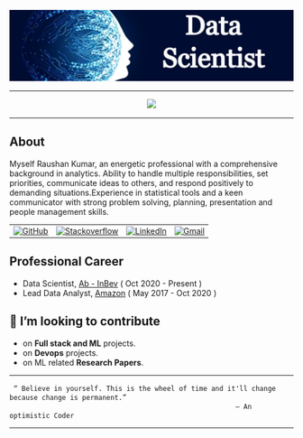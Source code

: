 <!-- ----------- HEAD SECTION ------------ -->
![banner_head.png](./images/banner_head.png)


<hr>

<p align="center">
  <img src="https://readme-typing-svg.herokuapp.com?color=0d8eceF&size=30&center=true&vCenter=true&width=550&height=70&lines=Hey+There+👋,+myself+Raushan;Data+Scientist+💻;Loves+To+Build+Projects+🛠;A+Problem+Solver+🕵">
</p>

<hr>

## About

Myself Raushan Kumar, an energetic professional with a comprehensive background in analytics. Ability to handle multiple responsibilities, set priorities, communicate ideas to others, and respond positively to demanding situations.Experience in statistical tools and a keen communicator with strong problem solving, planning, presentation and people management skills.

<table>
  <tr>
      <td><a href="https://github.com/mlconcept"><img src="https://img.shields.io/github/followers/mlconcept.svg?label=GitHub&style=social" alt="GitHub"></a></td>
    <td><a href="https://stackoverflow.com/users/12168683/raushan-kumar"><img src="https://img.shields.io/badge/Stack_Overflow-FE7A16?style=for-the-badge&logo=stack-overflow&logoColor=white" alt="Stackoverflow"></a></td>
    <td><a href="https://www.linkedin.com/in/nitishraushan/"><img src="https://img.shields.io/badge/LinkedIn%20%7C%20nitishraushan--rrr_.svg?style=social&logo=linkedin" alt="LinkedIn"></a></td>
    <td><a href="mailto:raushan94306@gmail.com"><img src="https://img.shields.io/badge/Gmail--_.svg?style=social&logo=gmail" alt="Gmail"></a></td>
  </tr>
</table>

## Professional Career

- Data Scientist, [Ab - InBev](https://en.wikipedia.org/wiki/AB_InBev) ( Oct 2020 - Present )
- Lead Data Analyst, [Amazon](https://en.wikipedia.org/wiki/Amazon_(company)) ( May 2017 - Oct 2020 )


## 👬 I’m looking to contribute

* on **Full stack and ML** projects.
* on **Devops** projects.
* on ML related **Research Papers**.

<hr>

```
 “ Believe in yourself. This is the wheel of time and it'll change because change is permanent.”
                                                        ― An optimistic Coder
```

<hr>
